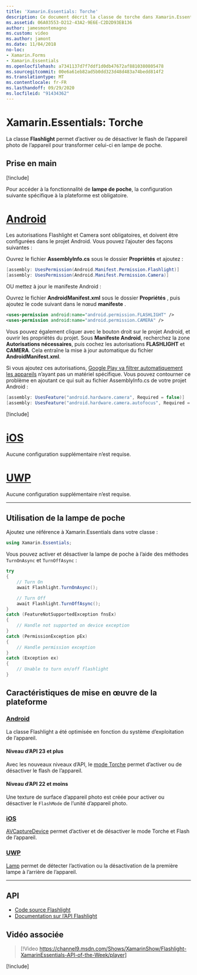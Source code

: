 ```yaml
---
title: 'Xamarin.Essentials: Torche'
description: Ce document décrit la classe de torche dans Xamarin.Essentials , qui a la possibilité d’activer ou de désactiver le flash de l’appareil pour l’allumer en torche.
ms.assetid: 06A03553-D212-43A2-9E6E-C2D2D93EB136
author: jamesmontemagno
ms.custom: video
ms.author: jamont
ms.date: 11/04/2018
no-loc:
- Xamarin.Forms
- Xamarin.Essentials
ms.openlocfilehash: a7341137d7f7ddf1d0db47672af8810380805478
ms.sourcegitcommit: 00e6a61eb82ad5b0dd323d48d483a74bedd814f2
ms.translationtype: MT
ms.contentlocale: fr-FR
ms.lasthandoff: 09/29/2020
ms.locfileid: "91434362"
---
```

# <a name="no-locxamarinessentials-flashlight"></a>Xamarin.Essentials: Torche

La classe **Flashlight** permet d’activer ou de désactiver le flash de l’appareil photo de l’appareil pour transformer celui-ci en lampe de poche.

## <a name="get-started"></a>Prise en main

[!include[](~/essentials/includes/get-started.md)]

Pour accéder à la fonctionnalité de **lampe de poche**, la configuration suivante spécifique à la plateforme est obligatoire.

# <a name="android"></a>[Android](#tab/android)

Les autorisations Flashlight et Camera sont obligatoires, et doivent être configurées dans le projet Android. Vous pouvez l’ajouter des façons suivantes :

Ouvrez le fichier **AssemblyInfo.cs** sous le dossier **Propriétés** et ajoutez :

```csharp
[assembly: UsesPermission(Android.Manifest.Permission.Flashlight)]
[assembly: UsesPermission(Android.Manifest.Permission.Camera)]
```

OU mettez à jour le manifeste Android :

Ouvrez le fichier **AndroidManifest.xml** sous le dossier **Propriétés** , puis ajoutez le code suivant dans le nœud **manifeste** .

```xml
<uses-permission android:name="android.permission.FLASHLIGHT" />
<uses-permission android:name="android.permission.CAMERA" />
```

Vous pouvez également cliquer avec le bouton droit sur le projet Android, et ouvrir les propriétés du projet. Sous **Manifeste Android**, recherchez la zone **Autorisations nécessaires**, puis cochez les autorisations **FLASHLIGHT** et **CAMERA**. Cela entraîne la mise à jour automatique du fichier **AndroidManifest.xml**.

Si vous ajoutez ces autorisations, [Google Play va filtrer automatiquement les appareils](https://developer.android.com/guide/topics/manifest/uses-feature-element.html#permissions-features) n’ayant pas un matériel spécifique. Vous pouvez contourner ce problème en ajoutant ce qui suit au fichier AssemblyInfo.cs de votre projet Android :

```csharp
[assembly: UsesFeature("android.hardware.camera", Required = false)]
[assembly: UsesFeature("android.hardware.camera.autofocus", Required = false)]
```

[!include[](~/essentials/includes/android-permissions.md)]

# <a name="ios"></a>[iOS](#tab/ios)

Aucune configuration supplémentaire n’est requise.

# <a name="uwp"></a>[UWP](#tab/uwp)

Aucune configuration supplémentaire n’est requise.

-----

## <a name="using-flashlight"></a>Utilisation de la lampe de poche

Ajoutez une référence à Xamarin.Essentials dans votre classe :

```csharp
using Xamarin.Essentials;
```

Vous pouvez activer et désactiver la lampe de poche à l’aide des méthodes `TurnOnAsync` et `TurnOffAsync` :

```csharp
try
{
    // Turn On
    await Flashlight.TurnOnAsync();

    // Turn Off
    await Flashlight.TurnOffAsync();
}
catch (FeatureNotSupportedException fnsEx)
{
    // Handle not supported on device exception
}
catch (PermissionException pEx)
{
    // Handle permission exception
}
catch (Exception ex)
{
    // Unable to turn on/off flashlight
}
```

## <a name="platform-implementation-specifics"></a>Caractéristiques de mise en œuvre de la plateforme

### <a name="android"></a>[Android](#tab/android)

La classe Flashlight a été optimisée en fonction du système d’exploitation de l’appareil.

#### <a name="api-level-23-and-higher"></a>Niveau d’API 23 et plus

Avec les nouveaux niveaux d’API, le [mode Torche](https://developer.android.com/reference/android/hardware/camera2/CameraManager.html#setTorchMode) permet d’activer ou de désactiver le flash de l’appareil.

#### <a name="api-level-22-and-lower"></a>Niveau d’API 22 et moins

Une texture de surface d’appareil photo est créée pour activer ou désactiver le `FlashMode` de l’unité d’appareil photo.

### <a name="ios"></a>[iOS](#tab/ios)

[AVCaptureDevice](xref:AVFoundation.AVCaptureDevice) permet d’activer et de désactiver le mode Torche et Flash de l’appareil.

### <a name="uwp"></a>[UWP](#tab/uwp)

[Lamp](/uwp/api/windows.devices.lights.lamp) permet de détecter l’activation ou la désactivation de la première lampe à l’arrière de l’appareil.

-----

## <a name="api"></a>API

- [Code source Flashlight](https://github.com/xamarin/Essentials/tree/main/Xamarin.Essentials/Flashlight)
- [Documentation sur l’API Flashlight](xref:Xamarin.Essentials.Flashlight)

## <a name="related-video"></a>Vidéo associée

> [!Video https://channel9.msdn.com/Shows/XamarinShow/Flashlight-XamarinEssentials-API-of-the-Week/player]

[!include[](~/essentials/includes/xamarin-show-essentials.md)]
